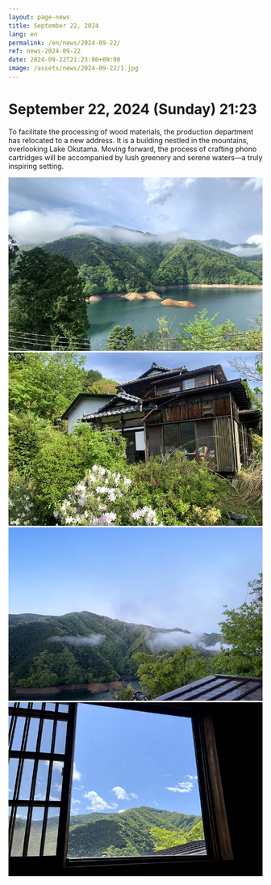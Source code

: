```yaml
---
layout: page-news
title: September 22, 2024
lang: en
permalink: /en/news/2024-09-22/
ref: news-2024-09-22
date: 2024-09-22T21:23:00+09:00
image: /assets/news/2024-09-22/1.jpg
---
```



# September 22, 2024 (Sunday) 21:23

To facilitate the processing of wood materials, the production department has relocated to a new address. It is a building nestled in the mountains, overlooking Lake Okutama. Moving forward, the process of crafting phono cartridges will be accompanied by lush greenery and serene waters—a truly inspiring setting.

![1](/assets/news/2024-09-22/1.jpg)
![2](/assets/news/2024-09-22/2.jpg)
![3](/assets/news/2024-09-22/3.jpg)
![4](/assets/news/2024-09-22/4.jpg)
